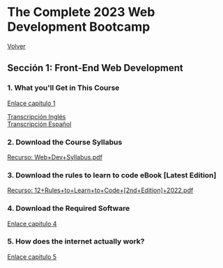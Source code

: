 <h1>The Complete 2023 Web Development Bootcamp</h1>
<a href="https://github.com/quintupil/udemy/blob/main/README.md">Volver</a>

<h2>Sección 1: Front-End Web Development</h2>

<h3>1. What you'll Get in This Course</h3>

<a href="https://itauchile.udemy.com/course/the-complete-web-development-bootcamp/learn/lecture/12638830#overview" title="Enlace curso Udemy">Enlace capitulo 1</a> 

<a href="Capitulo01\TranscripcionIn.md" title="Transcripción Inglés">Transcripción Inglés</a></br>
<a href="Capitulo01\TranscripcionEs.md" title="Transcripción Español">Transcripción Español</a></br>

<h3>2. Download the Course Syllabus</h3>

<a href="Capitulo02\Web+Dev+Syllabus.pdf" title="PDF">Recurso: Web+Dev+Syllabus.pdf</a></br>

<h3>3. Download the rules to learn to code eBook [Latest Edition]</h3>

<a href="Capitulo03\12+Rules+to+Learn+to+Code+[2nd+Edition]+2022.pdf" title="PDF">Recurso: 12+Rules+to+Learn+to+Code+[2nd+Edition]+2022.pdf</a></br>

<h3>4. Download the Required Software</h3>

<a href="https://itauchile.udemy.com/course/the-complete-web-development-bootcamp/learn/lecture/35001070#overview"> Enlace capitulo 4</a>

<h3>5. How does the internet actually work?</h3>

<a href="https://itauchile.udemy.com/course/the-complete-web-development-bootcamp/learn/lecture/12286980#overview">Enlace capitulo 5</a>